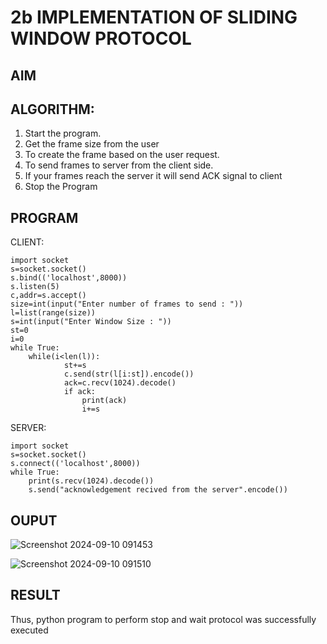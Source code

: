 # 2b IMPLEMENTATION OF SLIDING WINDOW PROTOCOL
## AIM
## ALGORITHM:
1. Start the program.
2. Get the frame size from the user
3. To create the frame based on the user request.
4. To send frames to server from the client side.
5. If your frames reach the server it will send ACK signal to client
6. Stop the Program
## PROGRAM
CLIENT: 
```
import socket 
s=socket.socket() 
s.bind(('localhost',8000)) 
s.listen(5) 
c,addr=s.accept() 
size=int(input("Enter number of frames to send : ")) 
l=list(range(size)) 
s=int(input("Enter Window Size : ")) 
st=0 
i=0 
while True: 
    while(i<len(l)): 
            st+=s 
            c.send(str(l[i:st]).encode()) 
            ack=c.recv(1024).decode() 
            if ack: 
                print(ack) 
                i+=s
```

SERVER: 
``` 
import socket 
s=socket.socket() 
s.connect(('localhost',8000))  
while True:    
    print(s.recv(1024).decode()) 
    s.send("acknowledgement recived from the server".encode())
```

## OUPUT
![Screenshot 2024-09-10 091453](https://github.com/user-attachments/assets/f3078536-d100-4898-8d76-21df0d900d0c)

![Screenshot 2024-09-10 091510](https://github.com/user-attachments/assets/9aa99670-0fa2-4e60-a13c-16d858039a87)


## RESULT
Thus, python program to perform stop and wait protocol was successfully executed

